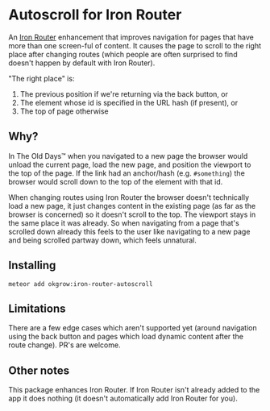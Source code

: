 Autoscroll for Iron Router
==========================

An [Iron Router](https://atmospherejs.com/iron/router) enhancement that improves navigation for pages that have more than one screen-ful of content.
It causes the page to scroll to the right place after changing routes (which people are often surprised to find doesn't happen by default with Iron Router).

"The right place" is:

1. The previous position if we're returning via the back button, or
2. The element whose id is specified in the URL hash (if present), or
3. The top of page otherwise


Why?
----

In The Old Days™ when you navigated to a new page the browser would unload the current page, load the new page, and position the viewport to the top of the page.
If the link had an anchor/hash (e.g. `#something`) the browser would scroll down to the top of the element with that id.

When changing routes using Iron Router the browser doesn't technically load a new page,
it just changes content in the existing page (as far as the browser is concerned) so it doesn't scroll to the top.
The viewport stays in the same place it was already.
So when navigating from a page that's scrolled down already this feels to the user like navigating to a new page and being scrolled partway down, which feels unnatural.

Installing
----------

`meteor add okgrow:iron-router-autoscroll`


Limitations
-----------

There are a few edge cases which aren't supported yet (around navigation using the back button and pages which load dynamic content after the route change).
PR's are welcome.

Other notes
---------------

This package enhances Iron Router.
If Iron Router isn't already added to the app it does nothing (it doesn't automatically add Iron Router for you).
